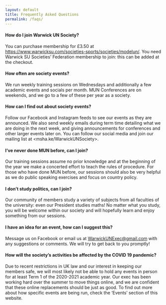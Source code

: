 ```yaml
---
layout: default
title: Frequently Asked Questions
permalink: /faqs/
---
```

#### How do I join Warwick UN Society?

You can purchase membership for £3.50 at <https://www.warwicksu.com/societies-sports/societies/modelun/>. You need Warwick SU Societies’ Federation membership to join: this can be added at the checkout.

#### How often are society events?

We run weekly training sessions on Wednesdays and additionally a few academic events and socials per month. MUN Conferences are on weekends, and we go to a few of these per year as a society.

#### How can I find out about society events?

Follow our Facebook and Instagram feeds to see our events as they are announced. We also send weekly emails during term time detailing what we are doing in the next week, and giving announcements for conferences and other larger events later on.
You can follow our social media and join our mailing list at <msha.ke/WarwickUNSociety>.

#### I’ve never done MUN before, can I join?

Our training sessions assume no prior knowledge and at the beginning of the year we make a concerted effort to teach the rules of procedure. For those who have done MUN before, our sessions should also be very helpful as we do public speaking exercises and focus on country policy.                                                                                                                                                                 

#### I don’t study politics, can I join?

Our community of members study a variety of subjects from all faculties of the university: even our President studies maths! No matter what you study, you will be welcome within our society and will hopefully learn and enjoy something from our sessions.

#### I have an idea for an event, how can I suggest this?

Message us on Facebook or email us at <WarwickUNExec@gmail.com> with any suggestions or comments. We will try to get back to you promptly!

#### How will the society’s activities be affected by the COVID 19 pandemic?

Due to recent restrictions in UK law and our interest in keeping our members safe, we will most likely not be able to hold any events in person for at least Term 1 of the 2020-2021 academic year. Our exec has been working hard over the summer to move things online, and we are confident that these online replacements should be just as good. To find out more about how specific events are being run, check the ‘Events’ section of this website.

